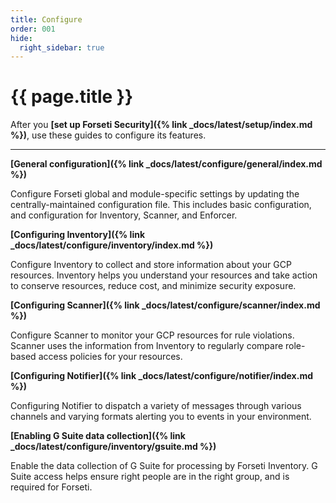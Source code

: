 ```yaml
---
title: Configure
order: 001
hide:
  right_sidebar: true
---
```


# {{ page.title }}

After you **[set up Forseti Security]({% link _docs/latest/setup/index.md %})**,
use these guides to configure its features.

---

**[General configuration]({% link _docs/latest/configure/general/index.md %})**

Configure Forseti global and module-specific settings by updating the centrally-maintained
configuration file. This includes basic configuration, and configuration for Inventory, Scanner,
and Enforcer.

**[Configuring Inventory]({% link _docs/latest/configure/inventory/index.md %})**

Configure Inventory to collect and store information about your GCP resources. Inventory helps you
understand your resources and take action to conserve resources, reduce cost, and minimize security
exposure.

**[Configuring Scanner]({% link _docs/latest/configure/scanner/index.md %})**

Configure Scanner to monitor your GCP resources for rule violations. Scanner uses the information
from Inventory to regularly compare role-based access policies for your resources.

**[Configuring Notifier]({% link _docs/latest/configure/notifier/index.md %})**

Configuring Notifier to dispatch a variety of messages through various channels and varying formats 
alerting you to events in your environment.

**[Enabling G Suite data collection]({% link _docs/latest/configure/inventory/gsuite.md %})**

Enable the data collection of G Suite for processing by Forseti Inventory. G Suite access helps 
ensure right people are in the right group, and is required for Forseti.
